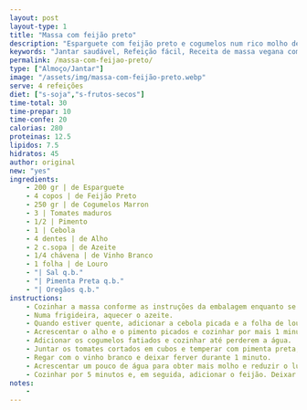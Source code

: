 ```yaml
---
layout: post
layout-type: 1
title: "Massa com feijão preto"
description: "Esparguete com feijão preto e cogumelos num rico molho de tomate temperado"
keywords: "Jantar saudável, Refeição fácil, Receita de massa vegana com feijão preto, Como fazer esparguete com molho de tomate e cogumelos, Refeição vegana rápida e saudável, Receita simples de esparguete com feijão preto, Prato principal vegano com cogumelos, Massa vegana com molho de tomate caseiro, Jantar vegano fácil e nutritivo, Receita com feijão preto e tomate para veganos"
permalink: /massa-com-feijao-preto/
type: ["Almoço/Jantar"]
image: "/assets/img/massa-com-feijão-preto.webp"
serve: 4 refeições
diet: ["s-soja","s-frutos-secos"]
time-total: 30
time-prepar: 10
time-confe: 20
calorias: 280
proteinas: 12.5
lipidos: 7.5
hidratos: 45
author: original
new: "yes"
ingredients:
    - 200 gr | de Esparguete
    - 4 copos | de Feijão Preto
    - 250 gr | de Cogumelos Marron
    - 3 | Tomates maduros
    - 1/2 | Pimento
    - 1 | Cebola
    - 4 dentes | de Alho
    - 2 c.sopa | de Azeite
    - 1/4 chávena | de Vinho Branco
    - 1 folha | de Louro
    - "| Sal q.b."
    - "| Pimenta Preta q.b."
    - "| Oregãos q.b."
instructions:
    - Cozinhar a massa conforme as instruções da embalagem enquanto se prepara o restante.
    - Numa frigideira, aquecer o azeite. 
    - Quando estiver quente, adicionar a cebola picada e a folha de louro. Deixar refogar durante 1 a 2 minutos, até ganhar cor.
    - Acrescentar o alho e o pimento picados e cozinhar por mais 1 minuto.
    - Adicionar os cogumelos fatiados e cozinhar até perderem a água.
    - Juntar os tomates cortados em cubos e temperar com pimenta preta, sal e orégãos.
    - Regar com o vinho branco e deixar ferver durante 1 minuto.
    - Acrescentar um pouco de água para obter mais molho e reduzir o lume.
    - Cozinhar por 5 minutos e, em seguida, adicionar o feijão. Deixar cozinhar por mais 5 minutos. Está pronto a servir.
notes:
    - 
---
```


